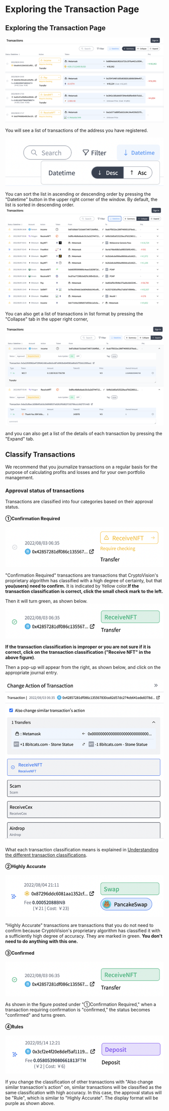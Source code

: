 # Exploring the Transaction Page


## Exploring the Transaction Page

![](../assets/img/transaction-window-1.png)

You will see a list of transactions of the address you have registered.  

![](../assets/img/transaction-window-2.png)

You can sort the list in ascending or descending order by pressing the "Datetime" button in the upper right corner of the window. By default, the list is sorted in descending order.
![](../assets/img/transaction-window-3.png)

You can also get a list of transactions in list format by pressing the "Collapse" tab in the upper right corner,

![](../assets/img/transaction-window-4.png)

and you can also get a list of the details of each transaction by pressing the "Expand" tab.

## Classify Transactions

We recommend that you journalize transactions on a regular basis for the purpose of calculating profits and losses and for your own portfolio management.

### Approval status of transactions
Transactions are classified into four categories based on their approval status.

#### ①Confirmation Required  
![](../assets/img/transaction-window-5.png)
<br />

"Confirmation Required" transactions are transactions that CryptoVision's proprietary algorithm has classified with a high degree of certainty, but that **you(users) need to confirm.** It is indicated by Yellow color.**If the transaction classification is correct, click the small check mark to the left.**  

Then it will turn green, as shown below.  
![](../assets/img/transaction-window-6.png)

**If the transaction classification is improper or you are not sure if it is correct, click on the transaction classification ("Receive NFT" in the above figure)**.

Then a pop-up will appear from the right, as shown below, and click on the appropriate journal entry.

![](../assets/img/transaction-window-10.png)

What each transaction classification means is explained in [Understanding the different transaction classifications](./transaction-journal.md).

#### ②Highly Accurate

![](../assets/img/transaction-window-7.png)

"Highly Accurate" transactions are transactions that you do not need to confirm because CryptoVision's proprietary algorithm has classified it with a sufficiently high degree of accuracy.
They are marked in green.
**You don't need to do anything with this one.**

#### ③Confirmed

![](../assets/img/transaction-window-6.png)

As shown in the figure posted under "①Confirmation Required," when a transaction requiring confirmation is "confirmed," the status becomes "confirmed" and turns green.

#### ④Rules

![](../assets/img/transaction-window-11.png)

If you change the classification of other transactions with "Also change similar transaction's action" on, similar transactions will be classified as the same classification with high accuracy. In this case, the approval status will be "Rule", which is similar to "Highly Accurate".
The display format will be purple as shown above.
